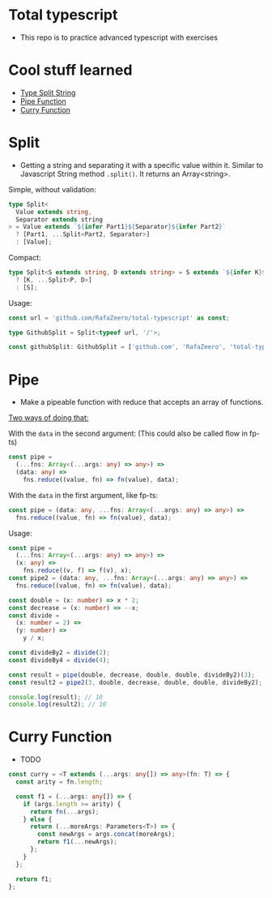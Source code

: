 # Total typescript

- This repo is to practice advanced typescript with exercises

# Cool stuff learned

- [Type Split String](#Split)
- [Pipe Function](#Pipe)
- [Curry Function](#Curry)

# Split

- Getting a string and separating it with a specific value within it. Similar to Javascript String method `.split()`. It returns an Array\<string\>.

Simple, without validation:

```ts
type Split<
  Value extends string,
  Separator extends string
> = Value extends `${infer Part1}${Separator}${infer Part2}`
  ? [Part1, ...Split<Part2, Separator>]
  : [Value];
```

Compact:

```ts
type Split<S extends string, D extends string> = S extends `${infer K}${D}${infer P}`
  ? [K, ...Split<P, D>]
  : [S];
```

Usage:

```ts
const url = 'github.com/RafaZeero/total-typescript' as const;

type GithubSplit = Split<typeof url, '/'>;

const githubSplit: GithubSplit = ['github.com', 'RafaZeero', 'total-typescript'];
```

# Pipe

- Make a pipeable function with reduce that accepts an array of functions.

<u>Two ways of doing that:</u>

With the `data` in the second argument: (This could also be called flow in fp-ts)

```ts
const pipe =
  (...fns: Array<(...args: any) => any>) =>
  (data: any) =>
    fns.reduce((value, fn) => fn(value), data);
```

With the `data` in the first argument, like fp-ts:

```ts
const pipe = (data: any, ...fns: Array<(...args: any) => any>) =>
  fns.reduce((value, fn) => fn(value), data);
```

Usage:

```ts
const pipe =
  (...fns: Array<(...args: any) => any>) =>
  (x: any) =>
    fns.reduce((v, f) => f(v), x);
const pipe2 = (data: any, ...fns: Array<(...args: any) => any>) =>
  fns.reduce((value, fn) => fn(value), data);

const double = (x: number) => x * 2;
const decrease = (x: number) => --x;
const divide =
  (x: number = 2) =>
  (y: number) =>
    y / x;

const divideBy2 = divide(2);
const divideBy4 = divide(4);

const result = pipe(double, decrease, double, double, divideBy2)(3);
const result2 = pipe2(3, double, decrease, double, double, divideBy2);

console.log(result); // 10
console.log(result2); // 10
```

# Curry Function

- TODO

```ts
const curry = <T extends (...args: any[]) => any>(fn: T) => {
  const arity = fn.length;

  const f1 = (...args: any[]) => {
    if (args.length >= arity) {
      return fn(...args);
    } else {
      return (...moreArgs: Parameters<T>) => {
        const newArgs = args.concat(moreArgs);
        return f1(...newArgs);
      };
    }
  };

  return f1;
};
```

